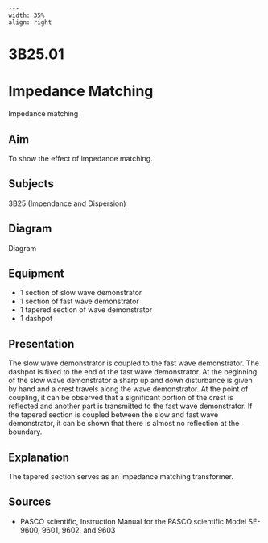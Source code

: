 
```{figure} /figures/busy.png
---
width: 35%
align: right
```
# 3B25.01 
  # Impedance Matching 
 Impedance matching     
  
## Aim   
 To show the effect of impedance matching.    
  
## Subjects   
 3B25 (Impendance and Dispersion)   
  
## Diagram   
 Diagram   
  
## Equipment   
 
 *  1 section of slow wave demonstrator 
 *  1 section of fast wave demonstrator 
 *  1 tapered section of wave demonstrator 
 *  1 dashpot
      
  
## Presentation   
 The slow wave demonstrator is coupled to the fast wave demonstrator. The dashpot is fixed to the end of the fast wave demonstrator. At the beginning of the slow wave demonstrator a sharp up and down disturbance is given by hand and a crest travels along the wave demonstrator. At the point of coupling, it can be observed that a significant portion of the crest is reflected and another part is transmitted to the fast wave demonstrator. If the tapered section is coupled between the slow and fast wave demonstrator, it can be shown that there is almost no reflection at the boundary.    
  
## Explanation   
 The tapered section serves as an impedance matching transformer.    
  
## Sources   
 
 *  PASCO scientific, Instruction Manual for the PASCO scientific Model SE-9600, 9601, 9602, and 9603
  